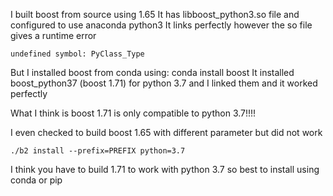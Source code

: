
I built boost from source using 1.65
It has libboost_python3.so file and configured to use anaconda python3
It links perfectly however the so file gives a runtime error 
```
undefined symbol: PyClass_Type
```


But I installed boost from conda using:
conda install boost
It installed boost_python37 (boost 1.71) for python 3.7 and I linked them and it worked perfectly

What I think is boost 1.71 is only compatible to python 3.7!!!!

I even checked to build boost 1.65 with different parameter but did not work 
```
./b2 install --prefix=PREFIX python=3.7
```
I think you have to build 1.71 to work with python 3.7 so best to install using conda or pip
